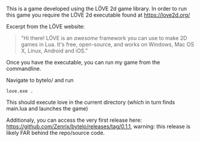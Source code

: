 
This is a game developed using the LÖVE 2d game library.
In order to run this game you require the LÖVE 2d executable found at https://love2d.org/

Excerpt from the LÖVE website: 
> "Hi there! LÖVE is an *awesome* framework you can use to make 2D games in Lua. It's free, open-source, and works on Windows, Mac OS X, Linux, Android and iOS."

Once you have the executable, you can run my game from the commandline.

Navigate to bytelo/ and run 

```
love.exe .
```

This should execute love in the current directory (which in turn finds main.lua and launches the game)

Additionaly, you can access the very first release here: https://github.com/Zenrix/bytelo/releases/tag/0.1.1, warning: this release is likely FAR behind the repo/source code.